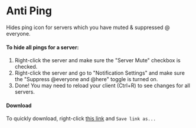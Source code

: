 # Anti Ping
Hides ping icon for servers which you have muted & suppressed @​everyone.

#### To hide all pings for a server:
1. Right-click the server and make sure the "Server Mute" checkbox is checked.
2. Right-click the server and go to "Notification Settings" and make sure the "Suppress @​everyone and @​here" toggle is turned on.
3. Done! You may need to reload your client (Ctrl+R) to see changes for all servers.

#### Download
To quickly download, right-click [this link](https://github.com/joe27g/EnhancedDiscord-Plugins/raw/master/anti_ping.js) and `Save link as...`
